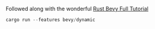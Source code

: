 Followed along with the wonderful [Rust Bevy Full Tutorial](https://www.youtube.com/watch?v=j7qHwb7geIM)

```rs
cargo run --features bevy/dynamic
```